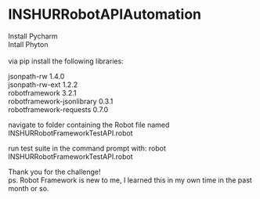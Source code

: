 # INSHURRobotAPIAutomation

Install Pycharm <br> 
Intall Phyton <br> 
<br> 
via pip install the following libraries: <br>

jsonpath-rw                1.4.0 <br> 
jsonpath-rw-ext            1.2.2 <br> 
robotframework             3.2.1 <br> 
robotframework-jsonlibrary 0.3.1 <br> 
robotframework-requests    0.7.0 <br>

navigate to folder containing the Robot file named INSHURRobotFrameworkTestAPI.robot <br>

run test suite in the command prompt with: robot INSHURRobotFrameworkTestAPI.robot <br>

Thank you for the challenge!<br>
ps. Robot Framework is new to me, I learned this in my own time in the past month or so. <br>
